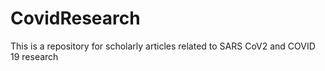 # CovidResearch
This is a repository for scholarly articles related to SARS CoV2 and COVID 19 research

